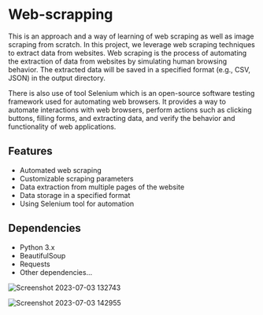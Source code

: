 # Web-scrapping
This is an approach and a way of learning of web scraping as well as image scraping from scratch. In this project, we leverage web 
scraping techniques to extract data from websites. Web scraping is the process of automating the extraction of data from websites by 
simulating human browsing behavior. The extracted data will be saved in a specified format (e.g., CSV, JSON) in the output directory.

There is also use of tool Selenium which is an open-source software testing framework used for automating web browsers. It provides a way to automate interactions with web browsers, perform actions such as clicking buttons, filling forms, and extracting data, and verify the behavior and functionality of web applications.

## Features

- Automated web scraping
- Customizable scraping parameters
- Data extraction from multiple pages of the website
- Data storage in a specified format
- Using Selenium tool for automation 

## Dependencies

- Python 3.x
- BeautifulSoup 
- Requests 
- Other dependencies...

  
![Screenshot 2023-07-03 132743](https://github.com/Saptarshi2120/Web-scrapping/assets/98098917/d75edb37-4747-423d-b6a7-8a67170f7d06)


![Screenshot 2023-07-03 142955](https://github.com/Saptarshi2120/Web-scrapping/assets/98098917/f3b5d790-83ff-4dc5-b100-3f89e6ae866c)
